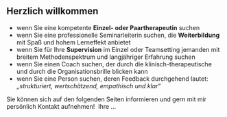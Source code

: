 ## Herzlich willkommen

* wenn Sie eine kompetente **Einzel- oder Paartherapeutin** suchen
* wenn Sie eine professionelle Seminarleiterin suchen, die **Weiterbildung** mit Spaß und hohem Lerneffekt anbietet
* wenn Sie für Ihre **Supervision** im Einzel oder Teamsetting jemanden mit breitem Methodenspektrum und langjähriger Erfahrung suchen
* wenn Sie einen Coach suchen, der durch die klinisch-therapeutische und durch die Organisationsbrille blicken kann
* wenn Sie eine Person suchen, deren Feedback durchgehend lautet: *„strukturiert, wertschätzend, empathisch und klar“*

Sie können sich auf den folgenden Seiten informieren und gern mit mir persönlich Kontakt aufnehmen!  Ihre ...
